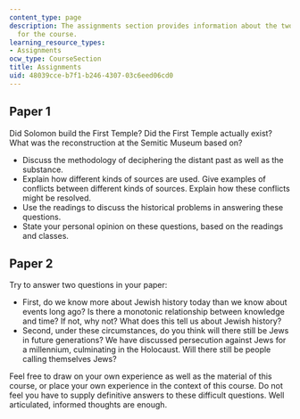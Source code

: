 ```yaml
---
content_type: page
description: The assignments section provides information about the two writing assignments
  for the course.
learning_resource_types:
- Assignments
ocw_type: CourseSection
title: Assignments
uid: 48039cce-b7f1-b246-4307-03c6eed06cd0
---
```


Paper 1
-------

Did Solomon build the First Temple? Did the First Temple actually exist? What was the reconstruction at the Semitic Museum based on?

*   Discuss the methodology of deciphering the distant past as well as the substance.
*   Explain how different kinds of sources are used. Give examples of conflicts between different kinds of sources. Explain how these conflicts might be resolved.
*   Use the readings to discuss the historical problems in answering these questions.
*   State your personal opinion on these questions, based on the readings and classes.

Paper 2
-------

Try to answer two questions in your paper:

*   First, do we know more about Jewish history today than we know about events long ago? Is there a monotonic relationship between knowledge and time? If not, why not? What does this tell us about Jewish history?
*   Second, under these circumstances, do you think will there still be Jews in future generations? We have discussed persecution against Jews for a millennium, culminating in the Holocaust. Will there still be people calling themselves Jews?

Feel free to draw on your own experience as well as the material of this course, or place your own experience in the context of this course. Do not feel you have to supply definitive answers to these difficult questions. Well articulated, informed thoughts are enough.